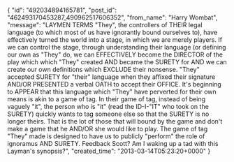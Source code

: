  {
   "id": "492034894165781",
   "post_id": "462493170453287_490962517606352",
   "from_name": "Harry Wombat",
   "message": "LAYMEN TERMS \"They\", the controllers of THEIR legal language (to which most of us have ignorantly bound ourselves to), have effectively turned the world into a stage, in which we are merely players. If we can control the stage, through understanding their language (or defining our own as \"They\" do, we can EFFECTIVELY become the DIRECTOR of the play which which \"They\" created AND became the SURETY for AND we can create our own definitions which EXCLUDE their nonsense. \"They\" accepted SURETY for \"their\" language when they affixed their signature AND/OR  PRESENTED a verbal OATH to accept their OFFICE. It's beginning to APPEAR that this language which \"They\" have perverted for their own means is akin to a game of tag. In their game of tag, instead of being vaguely \"it\", the person who is \"it\" (read the ID-I-\"IT\" who took on the SURETY) quickly wants to tag someone else so that the SURETY is no longer theirs. That is the lot of those that will bound by the game and don't make a game that he AND/OR she would like to play. The game of tag \"They\" made is designed to have us to publicly \"perform\" the role of  ignoramus AND SURETY. Feedback Scott? Am I waking up a tad with this Layman's synopsis?",
   "created_time": "2013-03-14T05:23:20+0000"
 }
